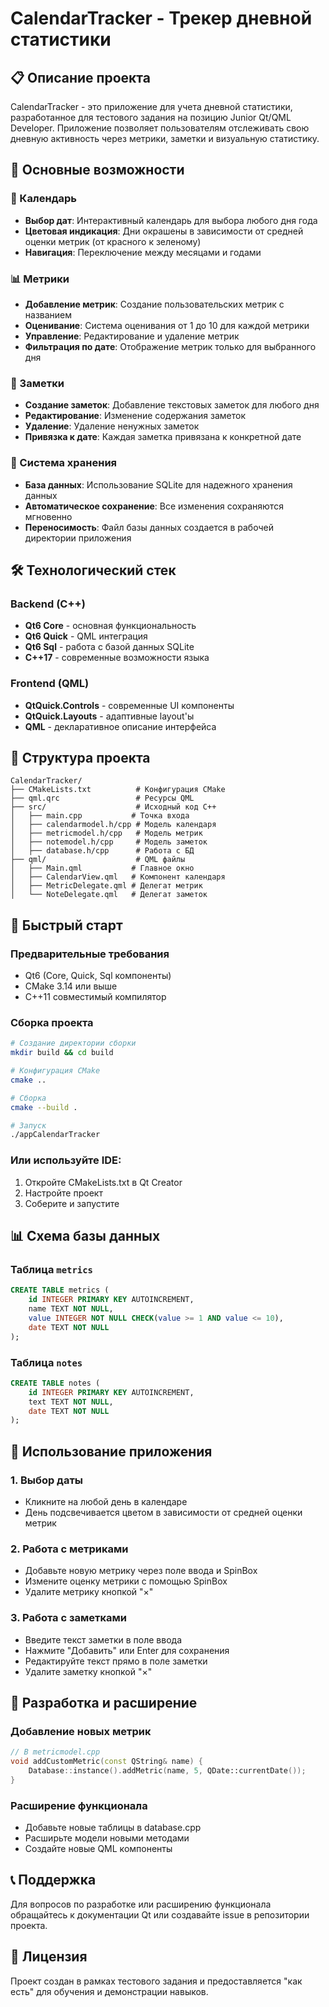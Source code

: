 # CalendarTracker - Трекер дневной статистики

## 📋 Описание проекта
CalendarTracker - это приложение для учета дневной статистики, разработанное для тестового задания на позицию Junior Qt/QML Developer. Приложение позволяет пользователям отслеживать свою дневную активность через метрики, заметки и визуальную статистику.

## 🚀 Основные возможности

### 📅 Календарь
- **Выбор дат**: Интерактивный календарь для выбора любого дня года
- **Цветовая индикация**: Дни окрашены в зависимости от средней оценки метрик (от красного к зеленому)
- **Навигация**: Переключение между месяцами и годами

### 📊 Метрики
- **Добавление метрик**: Создание пользовательских метрик с названием
- **Оценивание**: Система оценивания от 1 до 10 для каждой метрики
- **Управление**: Редактирование и удаление метрик
- **Фильтрация по дате**: Отображение метрик только для выбранного дня

### 📝 Заметки
- **Создание заметок**: Добавление текстовых заметок для любого дня
- **Редактирование**: Изменение содержания заметок
- **Удаление**: Удаление ненужных заметок
- **Привязка к дате**: Каждая заметка привязана к конкретной дате

### 💾 Система хранения
- **База данных**: Использование SQLite для надежного хранения данных
- **Автоматическое сохранение**: Все изменения сохраняются мгновенно
- **Переносимость**: Файл базы данных создается в рабочей директории приложения

## 🛠️ Технологический стек

### Backend (C++)
- **Qt6 Core** - основная функциональность
- **Qt6 Quick** - QML интеграция
- **Qt6 Sql** - работа с базой данных SQLite
- **C++17** - современные возможности языка

### Frontend (QML)
- **QtQuick.Controls** - современные UI компоненты
- **QtQuick.Layouts** - адаптивные layout'ы
- **QML** - декларативное описание интерфейса

## 📁 Структура проекта

```
CalendarTracker/
├── CMakeLists.txt          # Конфигурация CMake
├── qml.qrc                 # Ресурсы QML
├── src/                    # Исходный код C++
│   ├── main.cpp           # Точка входа
│   ├── calendarmodel.h/cpp # Модель календаря
│   ├── metricmodel.h/cpp   # Модель метрик
│   ├── notemodel.h/cpp     # Модель заметок
│   ├── database.h/cpp      # Работа с БД
├── qml/                    # QML файлы
│   ├── Main.qml           # Главное окно
│   ├── CalendarView.qml   # Компонент календаря
│   ├── MetricDelegate.qml # Делегат метрик
│   └── NoteDelegate.qml   # Делегат заметок
```

## 🚀 Быстрый старт

### Предварительные требования
- Qt6 (Core, Quick, Sql компоненты)
- CMake 3.14 или выше
- C++11 совместимый компилятор

### Сборка проекта
```bash
# Создание директории сборки
mkdir build && cd build

# Конфигурация CMake
cmake ..

# Сборка
cmake --build .

# Запуск
./appCalendarTracker
```

### Или используйте IDE:
1. Откройте CMakeLists.txt в Qt Creator
2. Настройте проект
3. Соберите и запустите

## 📊 Схема базы данных

### Таблица `metrics`
```sql
CREATE TABLE metrics (
    id INTEGER PRIMARY KEY AUTOINCREMENT,
    name TEXT NOT NULL,
    value INTEGER NOT NULL CHECK(value >= 1 AND value <= 10),
    date TEXT NOT NULL
);
```

### Таблица `notes`
```sql
CREATE TABLE notes (
    id INTEGER PRIMARY KEY AUTOINCREMENT,
    text TEXT NOT NULL,
    date TEXT NOT NULL
);
```

## 🎯 Использование приложения

### 1. Выбор даты
- Кликните на любой день в календаре
- День подсвечивается цветом в зависимости от средней оценки метрик

### 2. Работа с метриками
- Добавьте новую метрику через поле ввода и SpinBox
- Измените оценку метрики с помощью SpinBox
- Удалите метрику кнопкой "×"

### 3. Работа с заметками
- Введите текст заметки в поле ввода
- Нажмите "Добавить" или Enter для сохранения
- Редактируйте текст прямо в поле заметки
- Удалите заметку кнопкой "×"

## 🔧 Разработка и расширение

### Добавление новых метрик
```cpp
// В metricmodel.cpp
void addCustomMetric(const QString& name) {
    Database::instance().addMetric(name, 5, QDate::currentDate());
}
```

### Расширение функционала
- Добавьте новые таблицы в database.cpp
- Расширьте модели новыми методами
- Создайте новые QML компоненты

## 📞 Поддержка
Для вопросов по разработке или расширению функционала обращайтесь к документации Qt или создавайте issue в репозитории проекта.

## 📄 Лицензия
Проект создан в рамках тестового задания и предоставляется "как есть" для обучения и демонстрации навыков.
